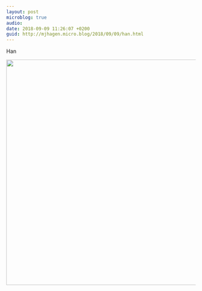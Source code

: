 ```yaml
---
layout: post
microblog: true
audio: 
date: 2018-09-09 11:26:07 +0200
guid: http://mjhagen.micro.blog/2018/09/09/han.html
---
```

Han

<img src="http://mjhagen.micro.blog/uploads/2018/787aac18d4.jpg" width="600" height="600" />
